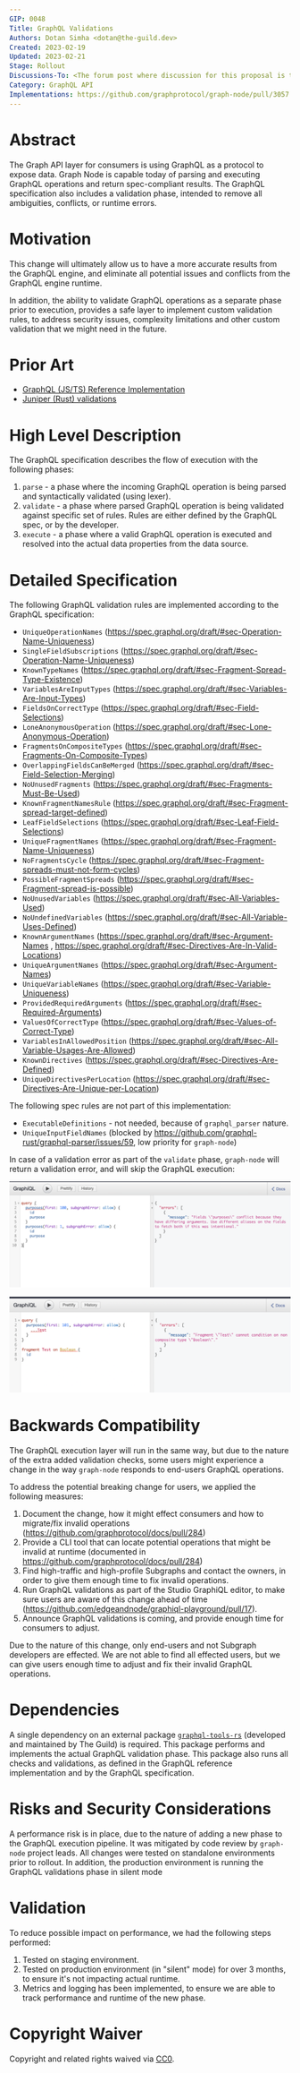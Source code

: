 ```yaml
---
GIP: 0048
Title: GraphQL Validations
Authors: Dotan Simha <dotan@the-guild.dev>
Created: 2023-02-19
Updated: 2023-02-21
Stage: Rollout
Discussions-To: <The forum post where discussion for this proposal is taking place.>
Category: GraphQL API
Implementations: https://github.com/graphprotocol/graph-node/pull/3057
---
```


# Abstract

The Graph API layer for consumers is using GraphQL as a protocol to expose data. Graph Node is capable today of parsing and executing GraphQL operations and return spec-compliant results.
The GraphQL specification also includes a validation phase, intended to remove all ambiguities, conflicts, or runtime errors.

# Motivation

This change will ultimately allow us to have a more accurate results from the GraphQL engine, and eliminate all potential issues and conflicts from the GraphQL engine runtime.

In addition, the ability to validate GraphQL operations as a separate phase prior to execution, provides a safe layer to implement custom validation rules, to address security issues, complexity limitations and other custom validation that we might need in the future.

# Prior Art

- [GraphQL (JS/TS) Reference Implementation](https://github.com/graphql/graphql-js/tree/main/src/validation/rules)
- [Juniper (Rust) validations](https://github.com/graphql-rust/juniper/tree/master/juniper/src/validation/rules)

# High Level Description

The GraphQL specification describes the flow of execution with the following phases:

1. `parse` - a phase where the incoming GraphQL operation is being parsed and syntactically validated (using lexer).
2. `validate` - a phase where parsed GraphQL operation is being validated against specific set of rules. Rules are either defined by the GraphQL spec, or by the developer.
3. `execute` - a phase where a valid GraphQL operation is executed and resolved into the actual data properties from the data source.

# Detailed Specification

The following GraphQL validation rules are implemented according to the GraphQL specification:

- `UniqueOperationNames` (https://spec.graphql.org/draft/#sec-Operation-Name-Uniqueness)
- `SingleFieldSubscriptions` (https://spec.graphql.org/draft/#sec-Operation-Name-Uniqueness)
- `KnownTypeNames` (https://spec.graphql.org/draft/#sec-Fragment-Spread-Type-Existence)
- `VariablesAreInputTypes` (https://spec.graphql.org/draft/#sec-Variables-Are-Input-Types)
- `FieldsOnCorrectType` (https://spec.graphql.org/draft/#sec-Field-Selections)
- `LoneAnonymousOperation` (https://spec.graphql.org/draft/#sec-Lone-Anonymous-Operation)
- `FragmentsOnCompositeTypes` (https://spec.graphql.org/draft/#sec-Fragments-On-Composite-Types)
- `OverlappingFieldsCanBeMerged` (https://spec.graphql.org/draft/#sec-Field-Selection-Merging)
- `NoUnusedFragments` (https://spec.graphql.org/draft/#sec-Fragments-Must-Be-Used)
- `KnownFragmentNamesRule` (https://spec.graphql.org/draft/#sec-Fragment-spread-target-defined)
- `LeafFieldSelections` (https://spec.graphql.org/draft/#sec-Leaf-Field-Selections)
- `UniqueFragmentNames` (https://spec.graphql.org/draft/#sec-Fragment-Name-Uniqueness)
- `NoFragmentsCycle` (https://spec.graphql.org/draft/#sec-Fragment-spreads-must-not-form-cycles)
- `PossibleFragmentSpreads` (https://spec.graphql.org/draft/#sec-Fragment-spread-is-possible)
- `NoUnusedVariables` (https://spec.graphql.org/draft/#sec-All-Variables-Used)
- `NoUndefinedVariables` (https://spec.graphql.org/draft/#sec-All-Variable-Uses-Defined)
- `KnownArgumentNames` (https://spec.graphql.org/draft/#sec-Argument-Names , https://spec.graphql.org/draft/#sec-Directives-Are-In-Valid-Locations)
- `UniqueArgumentNames` (https://spec.graphql.org/draft/#sec-Argument-Names)
- `UniqueVariableNames` (https://spec.graphql.org/draft/#sec-Variable-Uniqueness)
- `ProvidedRequiredArguments` (https://spec.graphql.org/draft/#sec-Required-Arguments)
- `ValuesOfCorrectType` (https://spec.graphql.org/draft/#sec-Values-of-Correct-Type)
- `VariablesInAllowedPosition` (https://spec.graphql.org/draft/#sec-All-Variable-Usages-Are-Allowed)
- `KnownDirectives` (https://spec.graphql.org/draft/#sec-Directives-Are-Defined)
- `UniqueDirectivesPerLocation` (https://spec.graphql.org/draft/#sec-Directives-Are-Unique-per-Location)

The following spec rules are not part of this implementation:

- `ExecutableDefinitions` - not needed, because of `graphql_parser` nature.
- `UniqueInputFieldNames` (blocked by https://github.com/graphql-rust/graphql-parser/issues/59, low priority for `graph-node`)

In case of a validation error as part of the `validate` phase, `graph-node` will return a validation error, and will skip the GraphQL execution:

![GraphQL Validation Error](../assets/gip-0048/graphql-validations-1.png)

![GraphQL Validation Error](../assets/gip-0048/graphql-validations-2.png)

# Backwards Compatibility

The GraphQL execution layer will run in the same way, but due to the nature of the extra added validation checks, some users might experience a change in the way `graph-node` responds to end-users GraphQL operations.

To address the potential breaking change for users, we applied the following measures:

1. Document the change, how it might effect consumers and how to migrate/fix invalid operations (https://github.com/graphprotocol/docs/pull/284)
2. Provide a CLI tool that can locate potential operations that might be invalid at runtime (documented in https://github.com/graphprotocol/docs/pull/284)
3. Find high-traffic and high-profile Subgraphs and contact the owners, in order to give them enough time to fix invalid operations.
4. Run GraphQL validations as part of the Studio GraphiQL editor, to make sure users are aware of this change ahead of time (https://github.com/edgeandnode/graphiql-playground/pull/17).
5. Announce GraphQL validations is coming, and provide enough time for consumers to adjust.

Due to the nature of this change, only end-users and not Subgraph developers are effected. We are not able to find all effected users, but we can give users enough time to adjust and fix their invalid GraphQL operations.

# Dependencies

A single dependency on an external package [`graphql-tools-rs`](https://github.com/dotansimha/graphql-tools-rs) (developed and maintained by The Guild) is required. This package performs and implements the actual GraphQL validation phase. This package also runs all checks and validations, as defined in the GraphQL reference implementation and by the GraphQL specification.

# Risks and Security Considerations

A performance risk is in place, due to the nature of adding a new phase to the GraphQL execution pipeline. It was mitigated by code review by `graph-node` project leads. All changes were tested on standalone environments prior to rollout. In addition, the production environment is running the GraphQL validations phase in silent mode

# Validation

To reduce possible impact on performance, we had the following steps performed:

1. Tested on staging environment.
2. Tested on production environment (in "silent" mode) for over 3 months, to ensure it's not impacting actual runtime.
3. Metrics and logging has been implemented, to ensure we are able to track performance and runtime of the new phase.

# Copyright Waiver

Copyright and related rights waived via [CC0](https://creativecommons.org/publicdomain/zero/1.0/).
